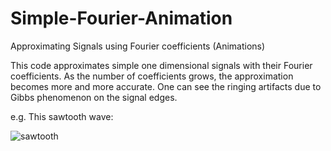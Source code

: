 # Simple-Fourier-Animation
Approximating Signals using Fourier coefficients (Animations)

This code approximates simple one dimensional signals with their Fourier coefficients. As the number of coefficients grows, the approximation becomes more and more accurate. One can see the ringing artifacts due to Gibbs phenomenon on the signal edges.

e.g. This sawtooth wave:

![sawtooth](https://i.imgur.com/he18CNT.gif)
